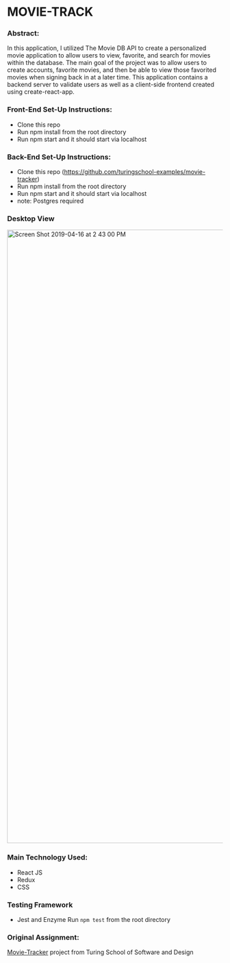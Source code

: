 # MOVIE-TRACK

### Abstract:
In this application, I utilized The Movie DB API to create a personalized movie application to allow users to view, favorite, and search for movies within the database. The main goal of the project was to allow users to create accounts, favorite movies, and then be able to view those favorited movies when signing back in at a later time. This application contains a backend server to validate users as well as a client-side frontend created using create-react-app. 

### Front-End Set-Up Instructions:
* Clone this repo
* Run npm install from the root directory
* Run npm start and it should start via localhost

### Back-End Set-Up Instructions:
* Clone this repo (https://github.com/turingschool-examples/movie-tracker)
* Run npm install from the root directory
* Run npm start and it should start via localhost
* note: Postgres required

### Desktop View
<img width="1433" alt="Screen Shot 2019-04-16 at 2 43 00 PM" src="https://user-images.githubusercontent.com/41176822/56243053-e52e9500-6056-11e9-863a-be836218e072.png">

### Main Technology Used:
* React JS
* Redux
* CSS

### Testing Framework 
* Jest and Enzyme 
Run `npm test` from the root directory

### Original Assignment: 
[Movie-Tracker](https://github.com/turingschool-examples/movie-tracker) project from Turing School of Software and Design




